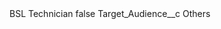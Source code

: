 <?xml version="1.0" encoding="UTF-8"?>
<CustomMetadata xmlns="http://soap.sforce.com/2006/04/metadata" xmlns:xsi="http://www.w3.org/2001/XMLSchema-instance" xmlns:xsd="http://www.w3.org/2001/XMLSchema">
    <label>BSL Technician</label>
    <protected>false</protected>
    <values>
        <field>Target_Audience__c</field>
        <value xsi:type="xsd:string">Others</value>
    </values>
</CustomMetadata>
